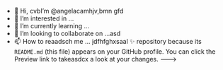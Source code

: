 - 👋 Hi, cvbI’m @angelacamhjv,bmn gfd
- 👀 I’m interested in ...
- 🌱 I’m currently learning ...
- 💞️ I’m looking to collaborate on ...asd
- 📫 How to reaadsch me ...
jdfhfghxsaal ✨ repository because its `README.md` (this file) appears on your GitHub profile.
You can click the Preview link to takeasdcx a look at your changes.
--->

